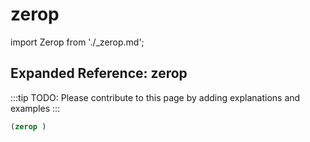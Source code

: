# zerop

import Zerop from './_zerop.md';

<Zerop />

## Expanded Reference: zerop

:::tip
TODO: Please contribute to this page by adding explanations and examples
:::

```lisp
(zerop )
```
